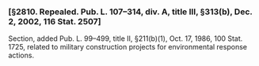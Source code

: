 ### [§2810. Repealed. Pub. L. 107–314, div. A, title III, §313(b), Dec. 2, 2002, 116 Stat. 2507] ###

Section, added Pub. L. 99–499, title II, §211(b)(1), Oct. 17, 1986, 100 Stat. 1725, related to military construction projects for environmental response actions.